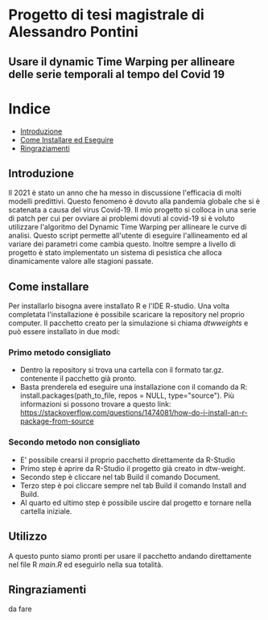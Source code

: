 
# Progetto di tesi magistrale di Alessandro Pontini
## Usare il dynamic Time Warping per allineare delle serie temporali al tempo del Covid 19

# Indice

- [Introduzione](#Introduzione)
- [Come Installare ed Eseguire](#come-installare-ed-eseguire)
- [Ringraziamenti](#ringraziamenti)

## Introduzione
Il 2021 è stato un anno che ha messo in discussione l'efficacia di molti modelli predittivi. Questo fenomeno è dovuto alla pandemia globale che si è scatenata a causa del virus Covid-19. Il mio progetto si colloca in una serie di patch per cui per ovviare ai problemi dovuti al covid-19 si è voluto utilizzare l'algoritmo del Dynamic Time Warping per allineare le curve di analisi. Questo script permette all'utente di eseguire l'allineamento ed al variare dei parametri come cambia questo. Inoltre sempre a livello di progetto è stato implementato un sistema di pesistica che alloca dinamicamente valore alle stagioni passate.

## Come installare
Per installarlo bisogna avere installato R e l'IDE R-studio. Una volta completata l'installazione è possibile scaricare la repository nel proprio computer. Il pacchetto creato per la simulazione si chiama *dtwweights* e può essere installato in due modi:

### Primo metodo consigliato
- Dentro la repository si trova una cartella con il formato tar.gz. contenente il pacchetto già pronto.
- Basta prenderela ed eseguire una installazione con il comando da R: install.packages(path_to_file, repos = NULL, type="source"). Più informazioni si possono trovare a questo link: https://stackoverflow.com/questions/1474081/how-do-i-install-an-r-package-from-source

### Secondo metodo non consigliato
- E' possibile crearsi il proprio pacchetto direttamente da R-Studio
- Primo step è aprire da R-Studio il progetto già creato in dtw-weight.
- Secondo step è cliccare nel tab Build il comando Document.
- Terzo step è poi cliccare sempre nel tab Build il comando Install and Build. 
- Al quarto ed ultimo step è possibile uscire dal progetto e tornare nella cartella iniziale.

## Utilizzo
A questo punto siamo pronti per usare il pacchetto andando direttamente nel file R *main.R* ed eseguirlo nella sua totalità.

## Ringraziamenti
da fare
